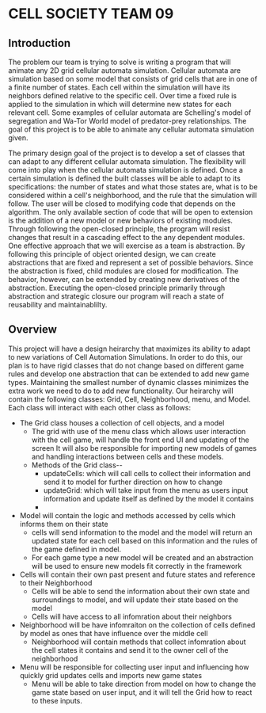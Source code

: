 CELL SOCIETY TEAM 09
===================

## Introduction
The problem our team is trying to solve is writing a program that will animate any 2D grid cellular automata simulation. Cellular automata are simulation based on some model that consists of grid cells that are in one of a finite number of states. Each cell within the simulation will have its neighbors defined relative to the specific cell. Over time a fixed rule is applied to the simulation in which will determine new states for each relevant cell. Some examples of cellular automata are Schelling's model of segregation and Wa-Tor World model of predator-prey relationships. The goal of this project is to be able to animate any cellular automata simulation given. 

The primary design goal of the project is to develop a set of classes that can adapt to any different cellular automata simulation. The flexibility will come into play when the cellular automata simulation is defined. Once a certain simulation is defined the built classes will be able to adapt to its specifications: the number of states and what those states are, what is to be considered within a cell's neighborhood, and the rule that the simulation will follow. The user will be closed to modifying code that depends on the algorithm. The only available section of code that will be open to extension is the addition of a new model or new behaviors of existing modules. Through following the open-closed principle, the program will resist changes that result in a cascading effect to the any dependent modules. One effective approach that we will exercise as a team is abstraction. By following this principle of object oriented design, we can create abstractions that are fixed and represent a set of possible behaviors. Since the abstraction is fixed, child modules are closed for modification. The behavior, however, can be extended by creating new derivatives of the abstraction. Executing the open-closed principle primarily through abstraction and strategic closure our program will reach a state of reusability and maintainablilty. 

## Overview
This project will have a design heirarchy that maximizes its ability to adapt to new variations of Cell Automation Simulations. In order to do this, our plan is to have rigid classes that do not change based on different game rules and develop one abstraction that can be extended to add new game types. Maintaining the smallest number of dynamic classes minimizes the extra work we need to do to add new functionality. Our heirarchy will contain the following classes: Grid, Cell, Neighborhood, menu, and Model. Each class will interact with each other class as follows:

+ The Grid class houses a collection of cell objects, and a model
    + The grid with use of the menu class which allows user interaction with the        cell game, will handle the front end UI and updating of the screen It will also 
    be responsible for importing new models of games and handling interactions          between cells and these models. 
    + Methods of the Grid class--
        +  updateCells: which will call cells to collect their information and send it to
        model for further direction on how to change
        +   updateGrid: which will take input from the menu as users input information and update itself as defined by the model it contains
        +   
+ Model will contain the logic and methods accessed by cells which informs them on    their state
    + cells will send information to the model and the model will return an updated state for each cell based on this information and the rules of the game defined in model. 
    + For each game type a new model will be created and an abstraction will be used to ensure new models fit correctly in the framework 
+ Cells will contain their own past present and future states and reference to their Neighborhood 
    + Cells will be able to send the information about their own state and surroundings to model, and will update their state based on the model
    + Cells will have access to all infomration about their neighbors
+ Neighborhood will be have infomraiton on the collection of cells defined by model as ones that have influence over the middle cell 
    + Neighborhood will contain methods that collect infomration about the cell states it contains and send it to the owner cell of the neighborhood 
+ Menu will be responsible for collecting user input and influencing how quickly grid updates cells and imports new game states 
    + Menu will be able to take direction from model on how to change the game state based on user input, and it will tell the Grid how to react to these inputs. 

